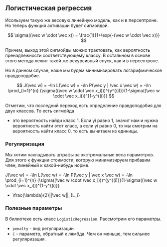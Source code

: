 ## Логистическая регрессия

Исользуем такую же весовую линейную модель, как и в персептроне.
Но теперь функция активации будет сигмойдой.

$$
\sigma((\vec w \cdot \vec x)) = \frac{1}{1+\exp{-(\vec w \cdot \vec x)}}
$$

Причем, выход этой сигмойды можно трактовать, как вероятность пренадлежности соответствующему классу.
В остальном в основе этого метода лежит такой же рекурсивный спуск, как и в персептроне.   

Но в данном случае, наше мы будем минимизировать логарифмическое правдоподобие.

$$
J(\vec w) = -\ln L(\vec w) = -\ln P(\vec y | \vec x \vec w) = 
-\ln \prod_{i=1}^{n} (\sigma((\vec w \cdot \vec x_i)))^{y^{(i)}}(1-\sigma((\vec w \cdot \vec x_i)))^{1-y^{(i)}}
$$

Отметим, что последний переход есть определение правдоподобия для двух классов. То есть сигмойда
- это вероятность найди класс 1. Если yi равно 1, значит нам и нужна вероятность найти этот класс,
а если yi равно 0, то мы смотрим на вероятность найти класс 0, то есть вычитаем из единицы.      

### Регуляризация

Мы хотим накладывать штрафы за экстремальные веса параметров.
Для этого к функции стоимости, которую минимизируем прибавим член, линейный к какой-нибудь норме.

J(\vec w) = -\ln L(\vec w) = -\ln P(\vec y | \vec x \vec w) = 
-\ln \prod_{i=1}^{n} (\sigma((\vec w \cdot \vec x_i)))^{y^{(i)}}(1-\sigma((\vec w \cdot \vec x_i)))^{1-y^{(i)}}
+ \frac{\lambda}{2}||\vec w||_{L_i}

### Полезные параметры

В билиотеке есть класс ``LogisticRegression``. Рассмотрим его параметры.

* ``penalty`` - вид регуляризации
* ``C`` - параметр, обратный к лямбда. Чем он меньше, тем сильнее регуляризация.